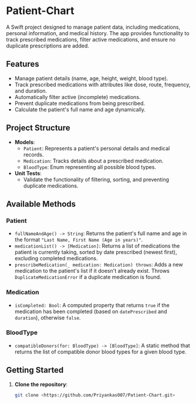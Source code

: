# **Patient-Chart**

A Swift project designed to manage patient data, including medications, personal information, and medical history. The app provides functionality to track prescribed medications, filter active medications, and ensure no duplicate prescriptions are added.

## **Features**
- Manage patient details (name, age, height, weight, blood type).
- Track prescribed medications with attributes like dose, route, frequency, and duration.
- Automatically filter active (incomplete) medications.
- Prevent duplicate medications from being prescribed.
- Calculate the patient's full name and age dynamically.

## **Project Structure**
- **Models**:
  - `Patient`: Represents a patient's personal details and medical records.
  - `Medication`: Tracks details about a prescribed medication.
  - `BloodType`: Enum representing all possible blood types.
- **Unit Tests**:
  - Validate the functionality of filtering, sorting, and preventing duplicate medications.
 
## **Available Methods**
### **Patient**
- `fullNameAndAge() -> String`: Returns the patient's full name and age in the format `"Last Name, First Name (Age in years)"`.
- `medicationList() -> [Medication]`: Returns a list of medications the patient is currently taking, sorted by date prescribed (newest first), excluding completed medications.
- `prescribeMedication(_ medication: Medication) throws`: Adds a new medication to the patient's list if it doesn't already exist. Throws `DuplicateMedicationError` if a duplicate medication is found.

### **Medication**
- `isCompleted: Bool`: A computed property that returns `true` if the medication has been completed (based on `datePrescribed` and `duration`), otherwise `false`.

### **BloodType**
- `compatibleDonors(for: BloodType) -> [BloodType]`: A static method that returns the list of compatible donor blood types for a given blood type.


## **Getting Started**
1. **Clone the repository**:
   ```bash
   git clone <https://github.com/Priyankas007/Patient-Chart.git>
